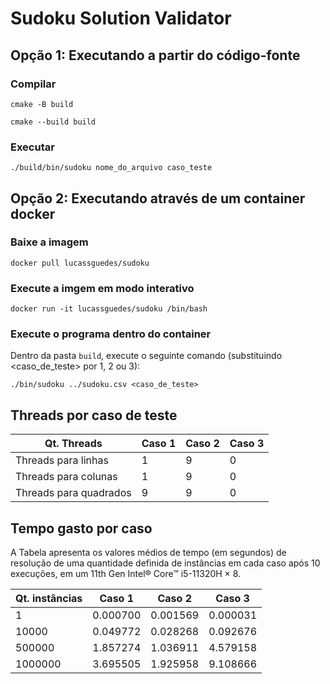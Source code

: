 # Sudoku Solution Validator

## Opção 1: Executando a partir do código-fonte

### Compilar

`cmake -B build`


`cmake --build build`

### Executar

`./build/bin/sudoku nome_do_arquivo caso_teste`

## Opção 2: Executando através de um container docker

### Baixe a imagem

`docker pull lucassguedes/sudoku`

### Execute a imgem em modo interativo

`docker run -it lucassguedes/sudoku /bin/bash`

### Execute o programa dentro do container

Dentro da pasta `build`, execute o seguinte comando (substituindo <caso_de_teste> por 1, 2 ou 3):

`./bin/sudoku ../sudoku.csv <caso_de_teste>`

## Threads por caso de teste

| Qt. Threads            | Caso 1               | Caso 2            | Caso 3               | 
|------------------------|----------------------|-------------------|----------------------|
| Threads para linhas    |           1          |         9         |          0           |
| Threads para colunas   |           1          |         9         |          0           | 
| Threads para quadrados |           9          |         9         |          0           |

## Tempo gasto por caso

A Tabela apresenta os valores médios de tempo (em segundos) de resolução de uma quantidade definida de instâncias em cada caso após 10 execuções, em um 11th Gen Intel® Core™ i5-11320H × 8.

| Qt. instâncias   |        Caso 1        |      Caso 2       |       Caso 3         | 
|------------------|----------------------|-------------------|----------------------|
| 1                |       0.000700       |     0.001569      |      0.000031        |
| 10000            |       0.049772       |     0.028268      |      0.092676        |
| 500000           |       1.857274       |     1.036911      |      4.579158        | 
| 1000000          |       3.695505       |     1.925958      |      9.108666        |


